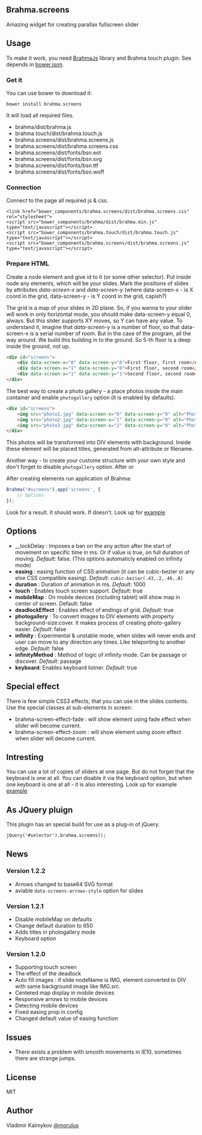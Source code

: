 Brahma.screens
--
Amazing widget for creating parallax fullscreen slider


## Usage
To make it work, you need [BrahmaJs](http://morulus.github.io/brahma/) library and Brahma.touch plugin. See depends in [bower.json](https://github.com/morulus/brahma.screens/blob/gh-pages/bower.json).

### Get it
You can use bower to download it:
```
bower install brahma.screens
```
It will load all required files.
- brahma/dist/brahma.js
- brahma.touch/dist/brahma.touch.js
- brahma.screens/dist/brahma.screens.js
- brahma.screens/dist/brahma.screens.css
- brahma.screens/dist/fonts/bsn.eot
- brahma.screens/dist/fonts/bsn.svg
- brahma.screens/dist/fonts/bsn.ttf
- brahma.screens/dist/fonts/bsn.woff

### Connection
Connect to the page all required js & css.
```
<link href="bower_components/brahma.screens/dist/brahma.screens.css" rel="stylesheet">
<script src="bower_components/brahma/dist/brahma.min.js" type="text/javascript"></script>
<script src="bower_components/brahma.touch/dist/brahma.touch.js" type="text/javascript"></script>
<script src="bower_components/brahma.screens/dist/brahma.screens.js" type="text/javascript"></script>
```

### Prepare HTML
Create a node element and give id to it (or some other selector). Put inside node any elements, which will be your slides. 
Mark the positions of slides by attributes _data-screen-x_ and _data-screen-y_ (where data-screen-x - is X coord in the grid, data-screen-y - is Y coord in the grid, capish?)

The grid is a map of your slides in 2D plane. So, if you wanna to your slider will work in only horizontal mode, you should make data-screen-y equal 0, always. But this slider supports XY moves, so Y can have any value. To understand it, imagine that _data-screen-y_ is a number of floor, so that data-screen-x is a serial number of room. But in the case of the program, all the way around. We build this building in to the ground. So 5-th floor is a deep inside the ground, not up.
```html
<div id="screens">
	<div data-screen-x="0" data-screen-y="0">First floor, first room</div>
	<div data-screen-x="1" data-screen-y="0">First floor, second room</div>
	<div data-screen-x="1" data-screen-y="1">Second floor, second room</div>
</div>
```

The best way to create a photo gallery - a place photos inside the main container and enable `photogallery` option (it is enabled by defaults). 
```html
<div id="screens">
	<img src="photo1.jpg" data-screen-x="0" data-screen-y="0" alt="Photo 1" />
	<img src="photo2.jpg" data-screen-x="1" data-screen-y="0" alt="Photo 2" />
	<img src="photo3.jpg" data-screen-x="2" data-screen-y="0" alt="Photo 3" />
</div>
```
This photos will be transformed into DIV elements with background. Inside these element will be placed titles, generated from alt-attribute or filename.

Another way - to create your custome structure with your own style and don't forget to disable `photogallery` option. After or 

After creating elements run application of Brahma:
```javascript
Brahma("#screens").app('screens', {
	// Options
});
```

Look for a result. It should work.
If doesn't. Look up for [example](http://morulus.github.io/brahma.screens/)

## Options
- __lockDelay : Imposes a ban on the any action after the start of movement on specific time in ms. Or if value is true, on full duration of moving. _Default_: false. (This options automaticly enabled on infinity mode)
- __easing__ : easing function of CSS animation (it can be cubic-bezier or any else CSS compatible easing). _Default_: `cubic-bezier(.43,.2,.46,.8)`
- __duration__ : Duration of animation in ms. _Default_: 1000
- __touch__ : Enables touch screen support. _Default_: true
- __mobileMap__ : On mobile devices (including tablet) will show map in center of screen. Default: false
- __deadlockEffect__ : Enables effect of endings of grid. _Default_: true
- __photogallery__ : To convert images to DIV elements with property background-size:cover. It makes process of creating photo-gallery easier. _Default_: false
- __infinity__ : Experimental & unstable mode, when slides will never ends and user can move to any direction any times. Like teleporting to another edge. _Default_: false
- __infinityMethod__ : Method of logic of infinity mode. Can be passage or discover. _Default_: passage
- __keyboard__: Enables keyboard listner. _Default_: true

## Special effect
There is few simple CSS3 effects, that you can use in the slides contents. Use the special classes at sub-elements in screen:
- brahma-screen-effect-fade : will show element using fade effect when slider will become current.
- brahma-screen-effect-zoom : will show element using zoom effect when slider will decome current.

## Intresting
You can use a lot of copies of sliders at one page. But do not forget that the keyboard is one at all. You can disable it via the keyboard option, but when one keyboard is one at all - it is also interesting. Look up for example [example](http://morulus.github.io/brahma.screens/several.html)

## As JQuery pluign
This plugin has an special build for use as a plug-in of jQuery.
```javasript
jQuery('#selector').brahma.screens();
```

## News
### Version 1.2.2
- Arrows changed to base64 SVG format
- aviable `data-screens-arrows-style` option for slides

### Version 1.2.1
- Disable mobileMap on defaults
- Change default duration to 650
- Adds titles in photogallery mode
- Keyboard option

### Version 1.2.0
- Supporting touch screen
- The effect of the deadlock
- Auto fill images : if slide nodeName is IMG, element converted to DIV with same background image like IMG.src.
- Centered map display in mobile devices
- Responsive arrows to mobile devices
- Detecting mobile devices
- Fixed easing prop in config
- Changed default value of easing function

## Issues
- There exists a problem with smooth movements in IE10, sometimes there are strange jumps.

## License
MIT

## Author
Vladimir Kalmykov [@morulus](https://github.com/morulus/)

